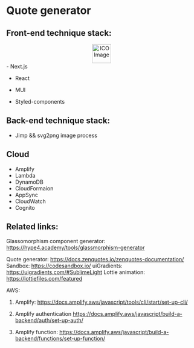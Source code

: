 # Quote generator



## Front-end technique stack:
<div style="text-align: center;">
    <img src="https://user-images.githubusercontent.com/25181517/183890598-19a0ac2d-e88a-4005-a8df-1ee36782fde1.png" alt="ICO Image" width="50" height="50">
    
</div>
- Next.js

- React

- MUI

- Styled-components


## Back-end technique stack:
- Jimp && svg2png image process

## Cloud
- Amplify
- Lambda
- DynamoDB
- CloudFormaion
- AppSync
- CloudWatch
- Cognito


## Related links:
Glassomorphism component generator: https://hype4.academy/tools/glassmorphism-generator

Quote generator: https://docs.zenquotes.io/zenquotes-documentation/
Sandbox: https://codesandbox.io/
uiGradients: https://uigradients.com/#SublimeLight
Lottie animation: https://lottiefiles.com/featured

AWS: 
1. Amplify: https://docs.amplify.aws/javascript/tools/cli/start/set-up-cli/

2. Amplify authentication https://docs.amplify.aws/javascript/build-a-backend/auth/set-up-auth/

3. Amplify function:  https://docs.amplify.aws/javascript/build-a-backend/functions/set-up-function/

